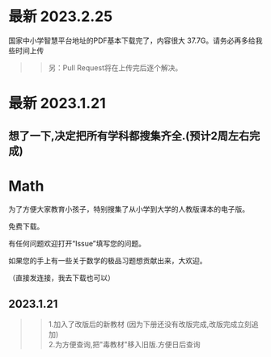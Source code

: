 # 最新 2023.2.25
国家中小学智慧平台地址的PDF基本下载完了，内容很大 37.7G。请务必再多给我些时间上传
>> 另：Pull Request将在上传完后逐个解决。


# 最新 2023.1.21
## 想了一下,决定把所有学科都搜集齐全.(预计2周左右完成)

# Math

为了方便大家教育小孩子，特别搜集了从小学到大学的人教版课本的电子版。

免费下载。

有任何问题欢迎打开“Issue”填写您的问题。


如果您的手上有一些关于数学的极品习题想贡献出来，大欢迎。

（直接发连接，我去下载也可以）


## 2023.1.21
>> 1.加入了改版后的新教材 (因为下册还没有改版完成,改版完成立刻追加)  
>> 2.为方便查询,把"毒教材"移入旧版.方便日后查询
